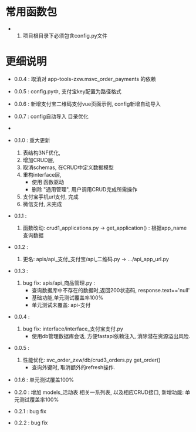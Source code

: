 # 常用函数包

-
    1. 项目根目录下必须包含config.py文件

# 更细说明

- 0.0.4 : 取消对 app-tools-zxw.msvc_order_payments 的依赖
- 0.0.5 : config.py中, 支付宝key配置为路径格式
- 0.0.6 : 新增支付宝二维码支付vue页面示例, config新增自动导入
- 0.0.7 : config自动导入 目录优化
-
- 0.1.0 : 重大更新
    1. 表结构3NF优化,
    2. 增加CRUD层,
    3. 取消schemas, 在CRUD中定义数据模型
    4. 重构interface层,
        - 使用 函数驱动
        - 删除 "通用管理", 用户调用CRUD完成所需操作
    5. 支付宝手机url支付, 完成
    6. 微信支付, 未完成

- 0.1.1 :
  1. 函数改动: crud1_applications.py -> get_application() : 根据app_name查询数据
- 0.1.2 :
  1. 更名: apis/api_支付_支付宝/api_二维码.py -> .../api_app_url.py
- 0.1.3 :
  1. bug fix: apis/api_商品管理.py : 
     - 查询数据库中不存在的数据时,返回200状态码, response.text=='null'
     - 基础功能,单元测试覆盖率100%
     - 单元测试未覆盖: api-支付 
- 0.0.4 :
    1. bug fix: interface/interface_支付宝支付.py
        - 使用db管理数据库会话, 方便fastapi依赖注入, 消除潜在资源溢出风险.
- 0.0.5 :
    1. 性能优化: svc_order_zxw/db/crud3_orders.py  get_order()
        - 查询外键时, 取消额外的refresh操作.
- 0.1.6 : 单元测试覆盖100%

- 0.2.0 : 增加 models_活动表 相关一系列表, 以及相应CRUD接口, 新增功能: 单元测试覆盖率100%
- 0.2.1 : bug fix
- 0.2.2 : bug fix
